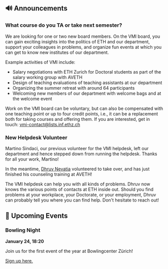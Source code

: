 ## 🔊 Announcements

### What course do you TA or take next semester?

We are looking for one or two new board members.
On the VMI board, you can gain exciting insights into the politics of ETH and our department, support your colleagues in problems, and organize fun events at which you can get to know new institutes of our department.

Example activities of VMI include:

- Salary negotiations with ETH Zurich for Doctoral students as part of the salary working group with AVETH
- Design of teaching evaluations of teaching assistants at our department
- Organizing the summer retreat with around 64 participants
- Welcoming new members of our department with welcome bags and at the welcome event

Work on the VMI board can be voluntary, but can also be compensated with one teaching point or up to four credit points, i.e., it can be a replacement both for taking courses and offering them.
If you are interested, get in touch: [vmi-contact@lists.inf.ethz.ch](mailto:vmi-contact@lists.inf.ethz.ch)

### New Helpdesk Volunteer

Martino Sindaci, our previous volunteer for the VMI helpdesk, left our department and hence stepped down from running the helpdesk.
Thanks for all your work, Martino!

In the meantime, [Dhruv Nevatia](https://notdhruv.github.io/) volunteered to take over, and has just finished his counseling training at AVETH!

The VMI helpdesk can help you with all kinds of problems.
Dhruv now knows the various points of contacts at ETH inside out.
Should you find problems at your workplace, your Doctorate, or your employment, Dhruv can probably tell you where you can find help.
Don't hesitate to reach out!

## 📅 Upcoming Events

### Bowling Night

**January 24, 18:20**

Join us for the first event of the year at Bowlingcenter Zürich!

[Sign up here.](https://forms.gle/Ecee1nBjq4SqhfEi9)
